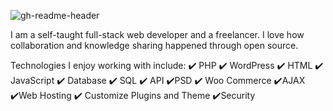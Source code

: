 

![gh-readme-header](https://user-images.githubusercontent.com/79042824/200102304-20cd4643-b28b-415d-9444-76f2620fff3c.png)

I am a self-taught full-stack web developer and a freelancer.  I love how collaboration and knowledge sharing happened through open source. 

Technologies I enjoy working with include:
✔️ PHP		✔️ WordPress 	✔️ HTML 	✔️ JavaScript 
✔️ Database 	✔️ SQL	 		✔️ API	 	✔️PSD
✔️ Woo Commerce 			✔️AJAX		 ✔️Web Hosting 
✔️ Customize Plugins and Theme  			✔️Security  





 





